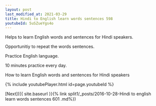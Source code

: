 ```yaml
---
layout: post
last_modified_at: 2021-03-29
title: Hindi to English learn words sentences 598 
youtubeId: 5uSZueYgs4o
---
```

 
 
Helps to learn English words and sentences for Hindi speakers.

Opportunitiy to repeat the words sentences. 

Practice English language. 
 
10 minutes practice every day. 
 
How to learn English words and sentences for Hindi speakers 
 
{% include youtubePlayer.html id=page.youtubeId %}
 
 
[Next]({{ site.baseurl }}{% link  split1/_posts/2016-10-28-Hindi to english learn words sentences 601 .md%})
 
